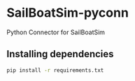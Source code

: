 # SailBoatSim-pyconn
Python Connector for SailBoatSim

## Installing dependencies

```bash
pip install -r requirements.txt
```